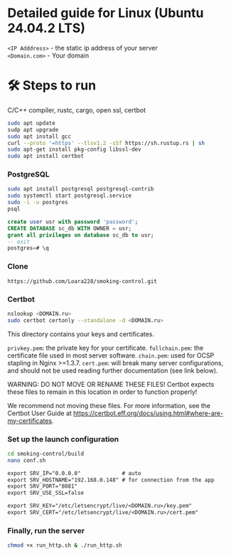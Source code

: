 
# Detailed guide for Linux (Ubuntu 24.04.2 LTS)

```<IP Adddress>``` - the static ip address of your server<br>
```<Domain.com>``` - Your domain

<!-- ```bash
ssh-keygen -t rsa
ssh-copy-id -i ./.ssh/id_rsa.pub root@<IP Address>
ssh root@<IP Address> -p 22
``` -->

# 🛠️ Steps to run

С/C++ compiler, rustc, cargo, open ssl, certbot

```bash
sudo apt update
sudp apt upgrade
sudo apt install gcc
curl --proto '=https' --tlsv1.2 -sSf https://sh.rustup.rs | sh
sudo apt-get install pkg-config libssl-dev
sudo apt install certbot
```

### PostgreSQL

```bash
sudo apt install postgresql postgresql-contrib
sudo systemctl start postgresql.service
sudo -i -u postgres
psql
```

```sql
create user usr with password 'password';
CREATE DATABASE sc_db WITH OWNER = usr;
grant all privileges on database sc_db to usr;
-- exit
postgres=# \q
```

### Clone

```
https://github.com/Loara228/smoking-control.git
```

### Certbot

```bash
nslookup <DOMAIN.ru>
sudo certbot certonly --standalone -d <DOMAIN.ru>
```

This directory contains your keys and certificates.

`privkey.pem`: the private key for your certificate.
`fullchain.pem`: the certificate file used in most server software.
`chain.pem`: used for OCSP stapling in Nginx >=1.3.7.
`cert.pem`: will break many server configurations, and should not be used reading further documentation (see link below).

WARNING: DO NOT MOVE OR RENAME THESE FILES! Certbot expects these files to remain in this location in order to function properly!

We recommend not moving these files. For more information, see the Certbot
User Guide at https://certbot.eff.org/docs/using.html#where-are-my-certificates.

### Set up the launch configuration

```bash
cd smoking-control/build
nano conf.sh
```

```txt
export SRV_IP="0.0.0.0"				# auto
export SRV_HOSTNAME="192.168.0.148"	# for connection from the app
export SRV_PORT="8081"              
export SRV_USE_SSL=false

export SRV_KEY="/etc/letsencrypt/live/<DOMAIN.ru>/key.pem"
export SRV_CERT="/etc/letsencrypt/live/<DOMAIN.ru>/cert.pem"
```

### Finally, run the server

```bash
chmod +x run_http.sh & ./run_http.sh
```
